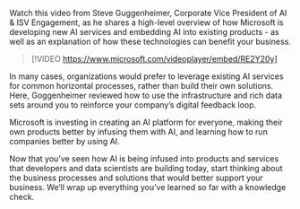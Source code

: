 Watch this video from Steve Guggenheimer, Corporate Vice President of AI & ISV Engagement, as he shares a high-level overview of how Microsoft is developing new AI services and embedding AI into existing products - as well as an explanation of how these technologies can benefit your business.

> [!VIDEO https://www.microsoft.com/videoplayer/embed/RE2Y20y]

In many cases, organizations would prefer to leverage existing AI services for common horizontal processes, rather than build their own solutions. Here, Goggenheimer reviewed how to use the infrastructure and rich data sets around you to reinforce your company’s digital feedback loop.

Microsoft is investing in creating an AI platform for everyone, making their own products better by infusing them with AI, and learning how to run companies better by using AI.

Now that you’ve seen how AI is being infused into products and services that developers and data scientists are building today, start thinking about the business processes and solutions that would better support your business. We’ll wrap up everything you’ve learned so far with a knowledge check.